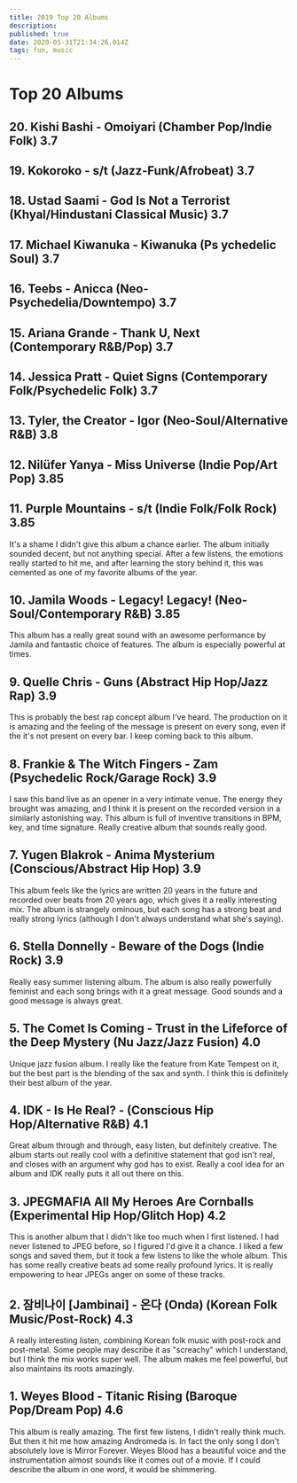 ```yaml
---
title: 2019 Top 20 Albums
description: 
published: true
date: 2020-05-31T21:34:26.014Z
tags: fun, music
---
```


# Top 20 Albums
## 20. Kishi Bashi - Omoiyari (Chamber Pop/Indie Folk) 3.7
## 19. Kokoroko - s/t (Jazz-Funk/Afrobeat) 3.7
## 18. Ustad Saami - God Is Not a Terrorist (Khyal/Hindustani Classical Music) 3.7
## 17. Michael Kiwanuka - Kiwanuka (Ps ychedelic Soul) 3.7
## 16. Teebs - Anicca (Neo-Psychedelia/Downtempo) 3.7
## 15. Ariana Grande - Thank U, Next (Contemporary R&B/Pop) 3.7
## 14. Jessica Pratt - Quiet Signs (Contemporary Folk/Psychedelic Folk) 3.7
## 13. Tyler, the Creator - Igor (Neo-Soul/Alternative R&B) 3.8
## 12. Nilüfer Yanya - Miss Universe (Indie Pop/Art Pop) 3.85
## 11. Purple Mountains - s/t (Indie Folk/Folk Rock) 3.85
It's a shame I didn't give this album a chance earlier.  The album initially sounded decent, but not anything special. After a few listens, the emotions really started to hit me, and after learning the story behind it, this was cemented as one of my favorite albums of the year.
## 10. Jamila Woods - Legacy! Legacy! (Neo-Soul/Contemporary R&B) 3.85
This album has a really great sound with an awesome performance by Jamila and fantastic choice of features. The album is especially powerful at times.
## 9. Quelle Chris - Guns (Abstract Hip Hop/Jazz Rap) 3.9
This is probably the best rap concept album I've heard.  The production on it is amazing and the feeling of the message is present on every song, even if the it's not present on every bar.  I keep coming back to this album.
## 8. Frankie & The Witch Fingers - Zam (Psychedelic Rock/Garage Rock) 3.9
I saw this band live as an opener in a very intimate venue.  The energy they brought was amazing, and I think it is present on the recorded version in a similarly astonishing way.  This album is full of inventive transitions in BPM, key, and time signature.  Really creative album that sounds really good.
## 7. Yugen Blakrok - Anima Mysterium (Conscious/Abstract Hip Hop) 3.9
This album feels like the lyrics are written 20 years in the future and recorded over beats from 20 years ago, which gives it a really interesting mix.  The album is strangely ominous, but each song has a strong beat and really strong lyrics (although I don't always understand what she's saying).
## 6. Stella Donnelly - Beware of the Dogs (Indie Rock) 3.9
Really easy summer listening album.  The album is also really powerfully feminist and each song brings with it a great message.  Good sounds and a good message is always great.
## 5. The Comet Is Coming - Trust in the Lifeforce of the Deep Mystery (Nu Jazz/Jazz Fusion) 4.0
Unique jazz fusion album.  I really like the feature from Kate Tempest on it, but the best part is the blending of the sax and synth.  I think this is definitely their best album of the year.
## 4. IDK - Is He Real? - (Conscious Hip Hop/Alternative R&B) 4.1
Great album through and through, easy listen, but definitely creative.  The album starts out really cool with a definitive statement that god isn't real, and closes with an argument why god has to exist.  Really a cool idea for an album and IDK really puts it all out there on this.
## 3. JPEGMAFIA All My Heroes Are Cornballs (Experimental Hip Hop/Glitch Hop) 4.2
This is another album that I didn't like too much when I first listened.  I had never listened to JPEG before, so I figured I'd give it a chance.  I liked a few songs and saved them, but it took a few listens to like the whole album.  This has some really creative beats ad some really profound lyrics.  It is really empowering to hear JPEGs anger on some of these tracks.
## 2. 잠비나이 [Jambinai] - 온다 (Onda) (Korean Folk Music/Post-Rock) 4.3
A really interesting listen, combining Korean folk music with post-rock and post-metal.  Some people may describe it as "screachy" which I understand, but I think the mix works super well.  The album makes me feel powerful, but also maintains its roots amazingly.
## 1. Weyes Blood - Titanic Rising (Baroque Pop/Dream Pop) 4.6
This album is really amazing.  The first few listens, I didn't really think much.  But then it hit me how amazing Andromeda is.  In fact the only song I don't absolutely love is Mirror Forever.  Weyes Blood has a beautiful voice and the instrumentation almost sounds like it comes out of a movie.   If I could describe the album in one word, it would be shimmering.